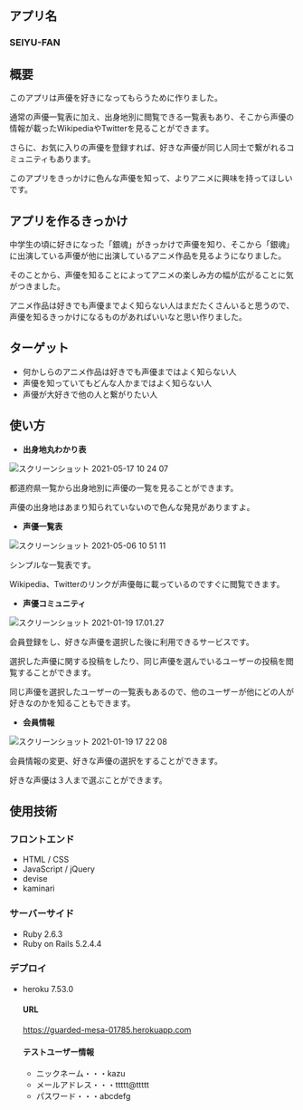 ## アプリ名
### SEIYU-FAN

## 概要
このアプリは声優を好きになってもらうために作りました。

通常の声優一覧表に加え、出身地別に閲覧できる一覧表もあり、そこから声優の情報が載ったWikipediaやTwitterを見ることができます。

さらに、お気に入りの声優を登録すれば、好きな声優が同じ人同士で繋がれるコミュニティもあります。

このアプリをきっかけに色んな声優を知って、よりアニメに興味を持ってほしいです。

## アプリを作るきっかけ
中学生の頃に好きになった「銀魂」がきっかけで声優を知り、そこから「銀魂」に出演している声優が他に出演しているアニメ作品を見るようになりました。

そのことから、声優を知ることによってアニメの楽しみ方の幅が広がることに気がつきました。

アニメ作品は好きでも声優までよく知らない人はまだたくさんいると思うので、声優を知るきっかけになるものがあればいいなと思い作りました。

## ターゲット
- 何かしらのアニメ作品は好きでも声優まではよく知らない人
- 声優を知っていてもどんな人かまではよく知らない人
- 声優が大好きで他の人と繋がりたい人

## 使い方
- **出身地丸わかり表**

![スクリーンショット 2021-05-17 10 24 07](https://user-images.githubusercontent.com/74053238/118420597-36a82300-b6fa-11eb-8cdd-15805d09c082.png)

都道府県一覧から出身地別に声優の一覧を見ることができます。

声優の出身地はあまり知られていないので色んな発見がありますよ。

- **声優一覧表**

![スクリーンショット 2021-05-06 10 51 11](https://user-images.githubusercontent.com/74053238/117230954-24f09100-ae59-11eb-9662-9fcd2c02d7be.png)

シンプルな一覧表です。

Wikipedia、Twitterのリンクが声優毎に載っているのですぐに閲覧できます。

- **声優コミュニティ**

![スクリーンショット 2021-01-19 17.01.27](https://user-images.githubusercontent.com/74053238/105006261-c0f8b700-5a79-11eb-8e2d-6f7c282ce770.png)

会員登録をし、好きな声優を選択した後に利用できるサービスです。

選択した声優に関する投稿をしたり、同じ声優を選んでいるユーザーの投稿を閲覧することができます。

同じ声優を選択したユーザーの一覧表もあるので、他のユーザーが他にどの人が好きなのかを知ることもできます。

- **会員情報**

![スクリーンショット 2021-01-19 17 22 08](https://user-images.githubusercontent.com/74053238/105007211-0a95d180-5a7b-11eb-8745-0f7bd1500096.png)

会員情報の変更、好きな声優の選択をすることができます。

好きな声優は３人まで選ぶことができます。

## 使用技術
### フロントエンド
- HTML / CSS
- JavaScript / jQuery
- devise
- kaminari 

### サーバーサイド
- Ruby 2.6.3
- Ruby on Rails 5.2.4.4

### デプロイ
- heroku 7.53.0

  #### URL
  
  https://guarded-mesa-01785.herokuapp.com

  #### テストユーザー情報
  - ニックネーム・・・kazu　
  - メールアドレス・・・ttttt@ttttt
  - パスワード・・・abcdefg  